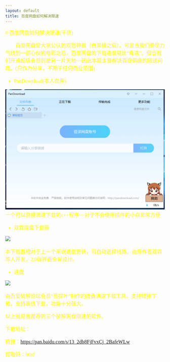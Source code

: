 ```yaml
---
layout: default
title: 百度网盘如何解决限速
---
```

<font color="#FFFF00" size=3 face="楷体">
# 百度网盘如何解决限速(干货)

&emsp;&emsp;百度网盘是大家公认的观影神器（自某播之后）。可是当我们费尽力气找到一部心仪的电影之后，百度网盘的下载速度堪比“龟速”。但当我们开通超级会员则是另一片天地~~因此本篇主要解决百度网盘的限速问题。(只作为分享，不用于任何商业范围)

* PanDownload(本人在用)

![](images/1.png)
一个可以直接满速下载的c++程序~~对于不会使用插件的小白非常方便


* 双霖度盘下载器

![](https://ww3.sinaimg.cn/large/7a6a15d5gy1fjgvc3ziunj20nq08x41v.jpg)

本下载器相对于上一个来说速度更快，可自动选择线路。由原作者双霖等人开发，2.0版界面全新设计。

* 速盘

![](https://ws1.sinaimg.cn/large/7a6a15d5gy1fsfmoq7izgj20sg0icgmp.jpg)

由吾爱破解论坛会员“菩提叶”制作的度盘满速下载工具。支持链接下载，支持离线下载，功能十分强大。

以上就是我推荐的三个破解网盘限速的软件。

下载地址：

链接：https://pan.baidu.com/s/13_2db8FjFvxCj_2BafeWLw 

提取码：h0xf

